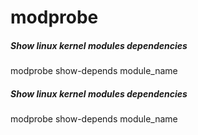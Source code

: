# modprobe

##### Show linux kernel modules dependencies

   modprobe  show-depends module_name

##### Show linux kernel modules dependencies

   modprobe  show-depends module_name
